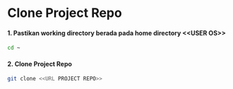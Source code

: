 # Clone Project Repo

#### <a name="langkah1">1. Pastikan working directory berada pada home directory \<\<USER OS\>\></a>

```bash
cd ~
````

#### <a name="langkah2">2. Clone Project Repo</a>

```bash
git clone <<URL PROJECT REPO>>
````
